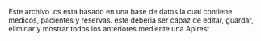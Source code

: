
Este archivo .cs esta basado en una base de datos la cual contiene
medicos, pacientes y reservas.
este deberia ser capaz de editar, guardar, eliminar y mostrar todos los anteriores 
mediente una Apirest
